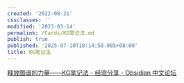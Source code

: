 ```yaml
---
created: '2022-08-21'
cssclasses: ''
modified: '2023-03-14'
permalink: /Cards/KG笔记法.md
publish: true
published: '2025-07-10T18:14:58.085+08:00'
title: KG笔记法
---
```

[释放图谱的力量——KG笔记法 - 经验分享 - Obsidian 中文论坛](https://forum-zh.obsidian.md/t/topic/2059)
